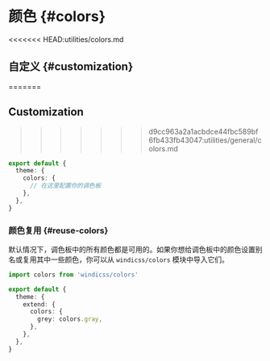 # 颜色 {#colors}

<ColorsPalette />

<<<<<<< HEAD:utilities/colors.md
## 自定义 {#customization}
=======
## Customization
>>>>>>> d9cc963a2a1acbdce44fbc589bf6fb433fb43047:utilities/general/colors.md

```ts windi.config.js
export default {
  theme: {
    colors: {
      // 在这里配置你的调色板
    },
  },
}
```

### 颜色复用 {#reuse-colors}

默认情况下，调色板中的所有颜色都是可用的。如果你想给调色板中的颜色设置别名或复用其中一些颜色，你可以从 `windicss/colors` 模块中导入它们。

```ts windi.config.js
import colors from 'windicss/colors'

export default {
  theme: {
    extend: {
      colors: {
        grey: colors.gray,
      },
    },
  },
}
```
